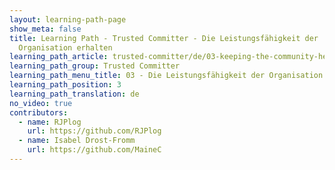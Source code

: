 ```yaml
---
layout: learning-path-page
show_meta: false
title: Learning Path - Trusted Committer - Die Leistungsfähigkeit der
  Organisation erhalten
learning_path_article: trusted-committer/de/03-keeping-the-community-healthy-de.asciidoc
learning_path_group: Trusted Committer
learning_path_menu_title: 03 - Die Leistungsfähigkeit der Organisation erhalten
learning_path_position: 3
learning_path_translation: de
no_video: true
contributors:
  - name: RJPlog
    url: https://github.com/RJPlog
  - name: Isabel Drost-Fromm
    url: https://github.com/MaineC
---
```

<!--- This file autogenerated from https://github.com/InnerSourceCommons/InnerSourceLearningPath/blob/master/scripts -->